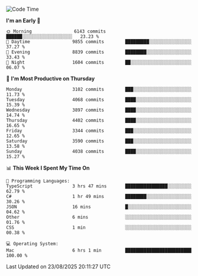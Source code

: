 <!--START_SECTION:waka-->
![Code Time](http://img.shields.io/badge/Code%20Time-5%2C299%20hrs%2011%20mins-blue)

**I'm an Early 🐤** 

```text
🌞 Morning                6143 commits        ██████░░░░░░░░░░░░░░░░░░░   23.23 % 
🌆 Daytime                9855 commits        █████████░░░░░░░░░░░░░░░░   37.27 % 
🌃 Evening                8839 commits        ████████░░░░░░░░░░░░░░░░░   33.43 % 
🌙 Night                  1604 commits        ██░░░░░░░░░░░░░░░░░░░░░░░   06.07 % 
```
📅 **I'm Most Productive on Thursday** 

```text
Monday                   3102 commits        ███░░░░░░░░░░░░░░░░░░░░░░   11.73 % 
Tuesday                  4068 commits        ████░░░░░░░░░░░░░░░░░░░░░   15.39 % 
Wednesday                3897 commits        ████░░░░░░░░░░░░░░░░░░░░░   14.74 % 
Thursday                 4402 commits        ████░░░░░░░░░░░░░░░░░░░░░   16.65 % 
Friday                   3344 commits        ███░░░░░░░░░░░░░░░░░░░░░░   12.65 % 
Saturday                 3590 commits        ███░░░░░░░░░░░░░░░░░░░░░░   13.58 % 
Sunday                   4038 commits        ████░░░░░░░░░░░░░░░░░░░░░   15.27 % 
```


📊 **This Week I Spent My Time On** 

```text
💬 Programming Languages: 
TypeScript               3 hrs 47 mins       ████████████████░░░░░░░░░   62.79 % 
C#                       1 hr 49 mins        ████████░░░░░░░░░░░░░░░░░   30.26 % 
JSON                     16 mins             █░░░░░░░░░░░░░░░░░░░░░░░░   04.62 % 
Other                    6 mins              ░░░░░░░░░░░░░░░░░░░░░░░░░   01.76 % 
CSS                      1 min               ░░░░░░░░░░░░░░░░░░░░░░░░░   00.38 % 

💻 Operating System: 
Mac                      6 hrs 1 min         █████████████████████████   100.00 % 
```


 Last Updated on 23/08/2025 20:11:27 UTC
<!--END_SECTION:waka-->
